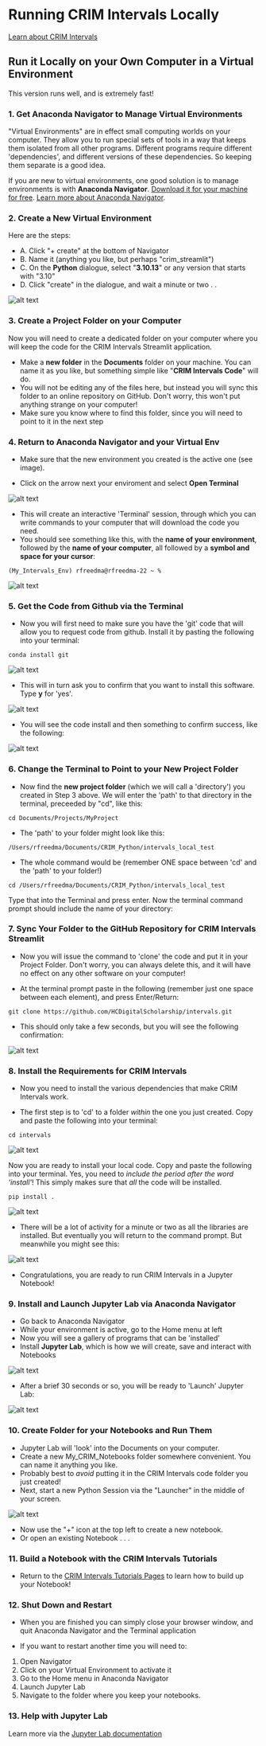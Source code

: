 # Running CRIM Intervals Locally

[Learn about CRIM Intervals]( https://github.com/HCDigitalScholarship/intervals/blob/main/README.md)

## Run it Locally on your Own Computer in a Virtual Environment

This version runs well, and is extremely fast!

### 1. Get Anaconda Navigator to Manage Virtual Environments 

"Virtual Environments" are in effect small computing worlds on your computer.  They allow you to run special sets of tools in a way that keeps them isolated from all other programs.  Different programs require different 'dependencies', and different versions of these dependencies.  So keeping them separate is a good idea.

If you are new to virtual environments, one good solution is to manage environments is with **Anaconda Navigator**.  [Download it for your machine for free](https://www.anaconda.com/download).  [Learn more about Anaconda Navigator](https://learning.anaconda.cloud/).  


### 2. Create a New Virtual Environment

Here are the steps:

- A. Click "+ create" at the bottom of Navigator
- B. Name it (anything you like, but perhaps "crim_streamlit")
- C. On the **Python** dialogue, select "**3.10.13**" or any version that starts with "3.10"
- D. Click "create" in the dialogue, and wait a minute or two . . 


![alt text](images/env1.png)

### 3. Create a Project Folder on your Computer

Now you will need to create a dedicated folder on your computer where you will keep the code for the CRIM Intervals Streamlit application.

- Make a **new folder** in the **Documents** folder on your machine.  You can name it as you like, but something simple like "**CRIM Intervals Code**" will do.  
- You will not be editing any of the files here, but instead you will sync this folder to an online repository on GitHub.  Don't worry, this won't put anything strange on your computer!
- Make sure you know where to find this folder, since you will need to point to it in the next step

### 4. Return to Anaconda Navigator and your Virtual Env

- Make sure that the new environment you created is the active one (see image).

- Click on the arrow next your enviroment and select **Open Terminal**

![alt text](images/env2.png)

- This will create an interactive 'Terminal' session, through which you can write commands to your computer that will download the code you need.
- You should see something like this, with the **name of your environment**, followed by the **name of your computer**, all followed by a **symbol and space for your cursor**:

```
(My_Intervals_Env) rfreedma@rfreedma-22 ~ % 
```

![alt text](images/env3.png)

### 5. Get the Code from Github via the Terminal

- Now you will first need to make sure you have the 'git' code that will allow you to request code from github.  Install it by pasting the following into your terminal: 

```
conda install git
```
![alt text](images/env4.png)


- This will in turn ask you to confirm that you want to install this software.  Type **y** for 'yes'.

![alt text](images/env5.png)

- You will see the code install and then something to confirm success, like the following:

![alt text](images/env6.png)

### 6. Change the Terminal to Point to your New Project Folder

- Now find the **new project folder** (which we will call a 'directory') you created in Step 3 above.  We will enter the 'path' to that directory in the terminal, preceeded by "cd", like this:

```
cd Documents/Projects/MyProject
```

- The 'path' to your folder might look like this:


```
/Users/rfreedma/Documents/CRIM_Python/intervals_local_test
```

- The whole command would be (remember ONE space between 'cd' and the 'path' to your folder!)


```
cd /Users/rfreedma/Documents/CRIM_Python/intervals_local_test
```

Type that into the Terminal and press enter.  Now the terminal command prompt should include the name of your directory:


### 7.  Sync Your Folder to the GitHub Repository for CRIM Intervals Streamlit

- Now you will issue the command to 'clone' the code and put it in your Project Folder.  Don't worry, you can always delete this, and it will have no effect on any other software on your computer!

- At the terminal prompt paste in the following (remember just one space between each element), and press Enter/Return:

```
git clone https://github.com/HCDigitalScholarship/intervals.git
```

- This should only take a few seconds, but you will see the following confirmation:

 ![alt text](images/env8.png)

### 8. Install the Requirements for CRIM Intervals

- Now you need to install the various dependencies that make CRIM Intervals work.  

- The first step is to 'cd' to a folder *within* the one you just created.  Copy and paste the following into your terminal:

```
cd intervals
```


![alt text](images/env19.png)

Now you are ready to install your local code. Copy and paste the following into your terminal.  Yes, you need to *include the period after the word 'install'*!  This simply makes sure that *all* the code will be installed.

```
pip install .
```

![alt text](images/env17.png)

- There will be a lot of activity for a minute or two as all the libraries are installed.  But eventually you will return to the command prompt.  But meanwhile you might see this:


![alt text](images/env_10.png)

- Congratulations, you are ready to run CRIM Intervals in a Jupyter Notebook!

### 9.  Install and Launch Jupyter Lab via Anaconda Navigator

- Go back to Anaconda Navigator
- While your environment is active, go to the Home menu at left
- Now you will see a gallery of programs that can be 'installed'
- Install **Jupyter Lab**, which is how we will create, save and interact with Notebooks


![alt text](images/evn11.png)


- After a brief 30 seconds or so, you will be ready to 'Launch' Jupyter Lab:

![alt text](images/env12.png)


### 10.  Create Folder for your Notebooks and Run Them

- Jupyter Lab will 'look' into the Documents on your computer.
- Create a new My_CRIM_Notebooks folder somewhere convenient.  You can name it anything you like.
- Probably best to _avoid_ putting it in the CRIM Intervals code folder you just created!
- Next, start a new Python Session via the "Launcher" in the middle of your screen.

![alt text](images/env13.png)


- Now use the "+" icon at the top left to create a new notebook.  
- Or open an existing Notebook . . . 

### 11.  Build a Notebook with the CRIM Intervals Tutorials

- Return to the [CRIM Intervals Tutorials Pages](https://github.com/HCDigitalScholarship/intervals/tree/main/tutorial) to learn how to build up your Notebook!


### 12.  Shut Down and Restart

- When you are finished you can simply close your browser window, and quit Anaconda Navigator and the Terminal application

- If you want to restart another time you will need to:

1.  Open Navigator
2.  Click on your Virtual Environment to activate it
3.  Go to the Home menu in Anaconda Navigator
4.  Launch Jupyter Lab
5.  Navigate to the folder where you keep your notebooks.

### 13.  Help with Jupyter Lab

Learn more via the [Jupyter Lab documentation](https://jupyterlab.readthedocs.io/en/latest/)



